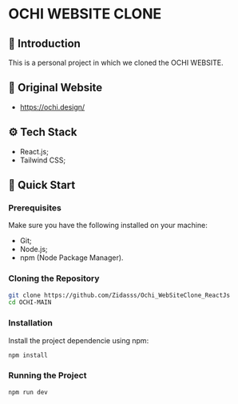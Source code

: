 # OCHI WEBSITE CLONE

## 🤖 Introduction
This is a personal project in which we cloned the OCHI WEBSITE.

## 🎨 Original Website
- https://ochi.design/

## ⚙️ Tech Stack
- React.js;
- Tailwind CSS;


## 🤸 Quick Start

### Prerequisites
Make sure you have the following installed on your machine:
- Git;
- Node.js;
- npm (Node Package Manager).


### Cloning the Repository
```bash
git clone https://github.com/Zidasss/Ochi_WebSiteClone_ReactJs
cd OCHI-MAIN
```

### Installation
Install the project dependencie using npm:
```bash
npm install
```
### Running the Project
```bash
npm run dev
```
